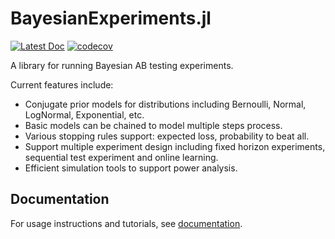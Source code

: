# BayesianExperiments.jl

[![Latest Doc](https://img.shields.io/badge/docs-latest-blue.svg)][1]
[![codecov](https://codecov.io/gh/rakutentech/BayesianExperiments.jl/branch/main/graph/badge.svg?token=DOZ0HIW1V8)](https://codecov.io/gh/rakutentech/BayesianExperiments.jl)

A library for running Bayesian AB testing experiments.

Current features include:

- Conjugate prior models for distributions including Bernoulli, Normal, LogNormal, Exponential, etc.
- Basic models can be chained to model multiple steps process.
- Various stopping rules support: expected loss, probability to beat all.
- Support multiple experiment design including fixed horizon experiments, sequential test experiment and online learning.
- Efficient simulation tools to support power analysis.

## Documentation

For usage instructions and tutorials, see [documentation][1].

[1]: https://rakutentech.github.io/BayesianExperiments.jl/dev/